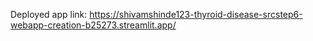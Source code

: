 Deployed app link: https://shivamshinde123-thyroid-disease-srcstep6-webapp-creation-b25273.streamlit.app/